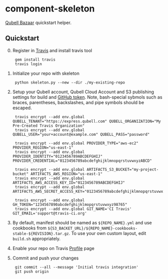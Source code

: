component-skeleton
==================

[Qubell Bazaar](https://github.com/qubell-bazaar) quickstart helper.

Quickstart
----------

0. Register in [Travis](http://travis-ci.org) and install travis tool

        gem install travis
        travis login

1. Initialize your repo with skeleton

        python skeleton.py --new --dir ./my-existing-repo

2. Setup your Qubell account, Qubell Cloud Account and S3 publishing settings for build and [GitHub token](https://github.com/settings/applications#personal-access-tokens). Note, bash-special sybmols such as braces, parentheses, backslashes, and pipe symbols should be escaped.

        travis encrypt --add env.global QUBELL_TENANT="https://express.qubell.com" QUBELL_ORGANIZATION="My Pre-Created Travis Organization"
        travis encrypt --add env.global QUBELL_USER="your+account@example.com" QUBELL_PASS="password"

        travis encrypt --add env.global PROVIDER_TYPE="aws-ec2" PROVIDER_REGION="us-east-1"
        travis encrypt --add env.global PROVIDER_IDENTITY="0123456789ABCDEFGHIJ" PROVIDER_CREDENTIAL="0123456789abcdefghijklmnopqrstuvwxyzABCD"

        travis encrypt --add env.global ARTIFACTS_S3_BUCKET="my-project-bucket" ARTIFACTS_AWS_REGION="us-east-1"
        travis encrypt --add env.global ARTIFACTS_AWS_ACCESS_KEY_ID="0123456789ABCDEFGHIJ"
        travis encrypt --add env.global ARTIFACTS_AWS_SECRET_ACCESS_KEY="0123456789abcdefghijklmnopqrstuvwxyzABCD"

        travis encrypt --add env.global GH_TOKEN="1234567890abcdefghijklmopqrstuvwxyz98765"
        travis encrypt --add env.global GIT_NAME='CI Travis' GIT_EMAIL='support@travis-ci.org'

3. By default, manifest should be named as `${REPO_NAME}.yml` and use cookbooks
from `${S3_BACKET_URL}/${REPO_NAME}-cookbooks-stable-${REVISION}.tar.gz`. To use your own custom layout,
edit `build.sh` appropriately.

4. Enable your repo on Travis [Profile](https://travis-ci.org/profile) page

5. Commit and push your changes

        git commit --all --message 'Initial travis integration'
        git push origin